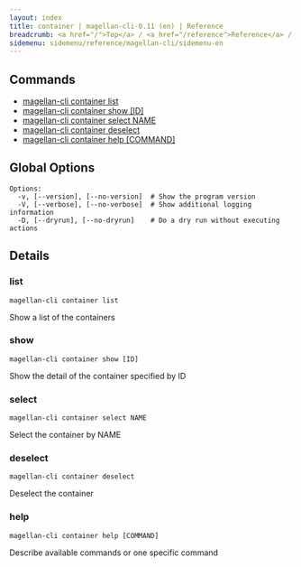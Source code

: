 ```yaml
---
layout: index
title: container | magellan-cli-0.11 (en) | Reference
breadcrumb: <a href="/">Top</a> / <a href="/reference">Reference</a> / <a href="/reference/magellan-cli/en">magellan-cli-0.11</a> / container <a href="/reference/ja/resources/container.html">ja</a> en
sidemenu: sidemenu/reference/magellan-cli/sidemenu-en
---
```


## Commands

- [magellan-cli container list](#list)
- [magellan-cli container show [ID]](#show)
- [magellan-cli container select NAME](#select)
- [magellan-cli container deselect](#deselect)
- [magellan-cli container help [COMMAND]](#help)

## Global Options

```text
Options:
  -v, [--version], [--no-version]  # Show the program version
  -V, [--verbose], [--no-verbose]  # Show additional logging information
  -D, [--dryrun], [--no-dryrun]    # Do a dry run without executing actions

```


## Details
### <a name="list"></a>list

```text
magellan-cli container list
```

Show a list of the containers

### <a name="show"></a>show

```text
magellan-cli container show [ID]
```

Show the detail of the container specified by ID

### <a name="select"></a>select

```text
magellan-cli container select NAME
```

Select the container by NAME

### <a name="deselect"></a>deselect

```text
magellan-cli container deselect
```

Deselect the container

### <a name="help"></a>help

```text
magellan-cli container help [COMMAND]
```

Describe available commands or one specific command


